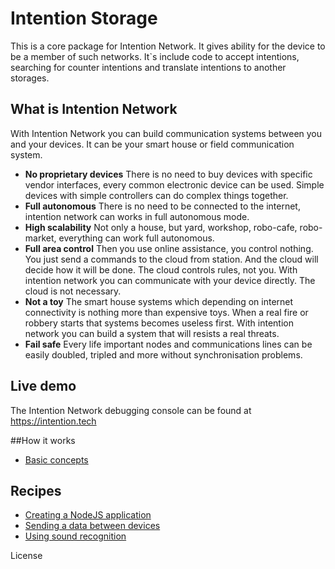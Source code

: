 # Intention Storage
This is a core package for Intention Network. It gives ability for the device
to be a member of such networks.
It`s include code to accept intentions, searching for counter intentions and translate
intentions to another storages. 

## What is Intention Network
With Intention Network you can build communication systems between you 
and your devices. It can be your smart house or field communication system.
+ **No proprietary devices** There is no need to buy devices with specific vendor interfaces,
every common electronic device can be used. Simple devices with simple controllers can do
complex things together.
+ **Full autonomous** There is no need to be connected to the internet, intention network 
can works in full autonomous mode.
+ **High scalability** Not only a house, but yard, workshop, robo-cafe, robo-market,
everything can work full autonomous.
+ **Full area control** Then you use online assistance, you control nothing. 
You just send a commands to the cloud from station. And the cloud will decide
how it will be done. The cloud controls rules, not you. With intention network you
can communicate with your device directly. The cloud is not necessary.
+ **Not a toy** The smart house systems which depending on internet connectivity
is nothing more than expensive toys. When a real fire or robbery starts that systems 
becomes useless first. With intention network you can build a system that will resists
a real threats.
+ **Fail safe** Every life important nodes and communications lines 
can be easily doubled, tripled and more without synchronisation problems. 
 
## Live demo
The Intention Network debugging console can be found at https://intention.tech

##How it works
 + [Basic concepts](docs/basic-concepts.md)

## Recipes
+ [Creating a NodeJS application](docs/recipes/creating-nodejs-application.md)
+ [Sending a data between devices](docs/recipes/sending-data-between-devices.md)
+ [Using sound recognition](docs/recipes/using-sound-recognition.md)

License
